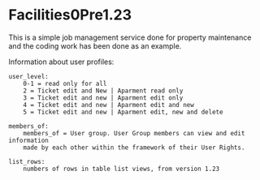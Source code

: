 # Facilities0Pre1.23

This is a simple job management service done for property maintenance 
and the coding work has been done as an example.

Information about user profiles:

    user_level:
        0-1 = read only for all
        2 = Ticket edit and New | Aparment read only
        3 = Ticket edit and new | Aparment edit only
        4 = Ticket edit and new | Aparment edit and new
        5 = Ticket edit and new | Aparment edit, new and delete

    members_of:
        members_of = User group. User Group members can view and edit information 
        made by each other within the framework of their User Rights.

    list_rows:
        numbers of rows in table list views, from version 1.23 
